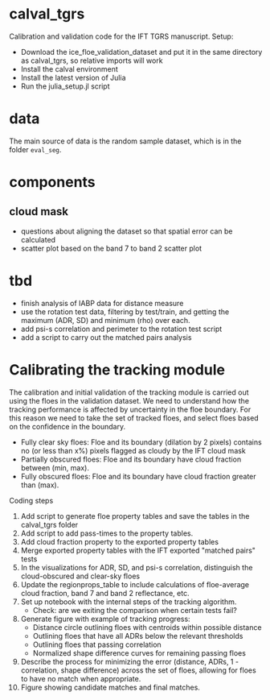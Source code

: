 # calval_tgrs
Calibration and validation code for the IFT TGRS manuscript. Setup:
- Download the ice_floe_validation_dataset and put it in the same directory as calval_tgrs, so relative imports will work
- Install the calval environment
- Install the latest version of Julia
- Run the julia_setup.jl script

# data
The main source of data is the random sample dataset, which is in the folder `eval_seg`.

# components
## cloud mask
- questions about aligning the dataset so that spatial error can be calculated
- scatter plot based on the band 7 to band 2 scatter plot

# tbd
- finish analysis of IABP data for distance measure
- use the rotation test data, filtering by test/train, and getting the maximum (ADR, SD) and minimum (rho) over each.
- add psi-s correlation and perimeter to the rotation test script
- add a script to carry out the matched pairs analysis


# Calibrating the tracking module
The calibration and initial validation of the tracking module is carried out using the floes in the validation dataset. We need to understand how the tracking performance is affected by uncertainty in the floe boundary.  For this reason we need to take the set of tracked floes, and select floes based on the confidence in the boundary. 
- Fully clear sky floes: Floe and its boundary (dilation by 2 pixels) contains no (or less than x%) pixels flagged as cloudy by the IFT cloud mask
- Partially obscured floes: Floe and its boundary have cloud fraction between (min, max).
- Fully obscured floes: Floe and its boundary have cloud fraction greater than (max).

Coding steps
1. Add script to generate floe property tables and save the tables in the calval_tgrs folder
2. Add script to add pass-times to the property tables.
3. Add cloud fraction property to the exported property tables
4. Merge exported property tables with the IFT exported "matched pairs" tests
5. In the visualizations for ADR, SD, and psi-s correlation, distinguish the cloud-obscured and clear-sky floes
6. Update the regionprops_table to include calculations of floe-average cloud fraction, band 7 and band 2 reflectance, etc.
7. Set up notebook with the internal steps of the tracking algorithm.
   * Check: are we exiting the comparison when certain tests fail?
9. Generate figure with example of tracking progress:
   * Distance circle outlining floes with centroids within possible distance
   * Outlining floes that have all ADRs below the relevant thresholds
   * Outlining floes that passing correlation
   * Normalized shape difference curves for remaining passing floes
10. Describe the process for minimizing the error (distance, ADRs, 1 - correlation, shape difference) across the set of floes, allowing for floes to have no match when appropriate.
11. Figure showing candidate matches and final matches.